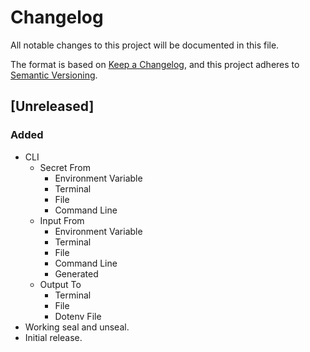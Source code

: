 # Changelog

All notable changes to this project will be documented in this file.

The format is based on [Keep a Changelog](https://keepachangelog.com/en/1.0.0/),
and this project adheres to [Semantic Versioning](https://semver.org/spec/v2.0.0.html).


## [Unreleased]
### Added 
- CLI
    - Secret From
        - Environment Variable
        - Terminal
        - File
        - Command Line
    - Input From
        - Environment Variable
        - Terminal
        - File
        - Command Line
        - Generated
    - Output To
        - Terminal
        - File
        - Dotenv File
- Working seal and unseal.
- Initial release.
